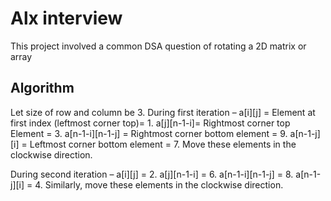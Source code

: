 # Alx interview

This project involved a common DSA question of rotating a 2D matrix or array

## Algorithm
Let size of row and column be 3. 
During first iteration – 
a[i][j] = Element at first index (leftmost corner top)= 1.
a[j][n-1-i]= Rightmost corner top Element = 3.
a[n-1-i][n-1-j] = Rightmost corner bottom element = 9.
a[n-1-j][i] = Leftmost corner bottom element = 7.
Move these elements in the clockwise direction.

During second iteration – 
a[i][j] = 2.
a[j][n-1-i] = 6.
a[n-1-i][n-1-j] = 8.
a[n-1-j][i] = 4. 
Similarly, move these elements in the clockwise direction. 

